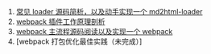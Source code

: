 1. <a href="https://58fe.com/topic/5e7d8e9d60a6ab0031f4a7f9" target="_blank">常见 loader 源码简析，以及动手实现一个 md2html-loader</a>
2. <a href="https://58fe.com/topic/5e8c137160a6ab0031f4a7fb" target="_blank">webpack 插件工作原理剖析</a>
3. <a href="https://58fe.com/topic/5eee458e232fe30031ef9e17" target="_blank">webpack 主流程源码阅读以及实现一个 webpack</a>
4. [webpack 打包优化最佳实践（未完成）]
